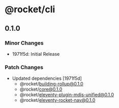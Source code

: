 # @rocket/cli

## 0.1.0
### Minor Changes

- 1971f5d: Initial Release

### Patch Changes

- Updated dependencies [1971f5d]
  - @rocket/building-rollup@0.1.0
  - @rocket/core@0.1.0
  - @rocket/eleventy-plugin-mdjs-unified@0.1.0
  - @rocket/eleventy-rocket-nav@0.1.0
